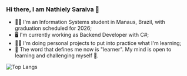 ### Hi there, I am Nathiely Saraiva 👋
- 👩‍🎓 I'm an Information Systems student in Manaus, Brazil, with graduation scheduled for 2026;
- 🖥️ I'm currently working as Backend Developer with C#;
- 👩‍💻 I'm doing personal projects to put into practice what I'm learning;
- 📖 The word that defines me now is "learner". My mind is open to learning and challenging myself 🧠.

![Top Langs](https://github-readme-stats.vercel.app/api/top-langs/?username=ntysky&hide_progress=true)



